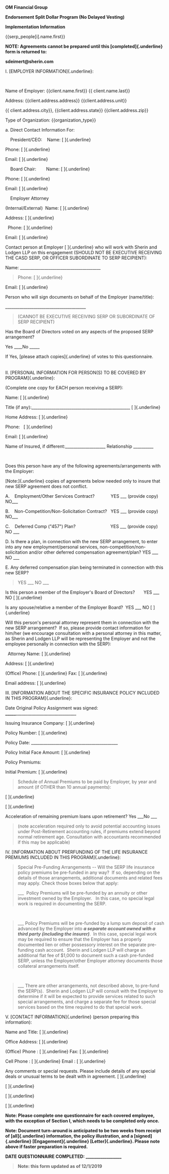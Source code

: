 **OM Financial Group**

**Endorsement Split Dollar Program (No Delayed Vesting)**

**Implementation Information**

{{serp\_people[i].name.first}}

**NOTE: Agreements cannot be prepared until this [completed]{.underline}
form is returned to:**

**sdeimert\@sherin.com**

I. [EMPLOYER INFORMATION]{.underline}:

  

Name of Employer: {{client.name.first}} {{ client.name.last}}

Address: {{client.address.address}} {{client.address.unit}}

{{ client.address.city}}, {{client.address.state}}
{{client.address.zip}}

Type of Organization: {{organization\_type}}

a.  Direct Contact Information For: 

    President/CEO:    Name: [ ]{.underline}

Phone: [ ]{.underline}

Email: [ ]{.underline}

    Board Chair:        Name: [ ]{.underline}

Phone: [ ]{.underline}

Email: [ ]{.underline}

    Employer Attorney

(Internal/External)  Name: [ ]{.underline}

Address: [ ]{.underline}

  Phone: [ ]{.underline}

Email: [ ]{.underline}

Contact person at Employer [ ]{.underline} who will work with Sherin and
Lodgen LLP on this engagement (SHOULD NOT BE EXECUTIVE RECEIVING THE
CASD SERP, OR OFFICER SUBORDINATE TO SERP RECIPIENT):

Name:
\_\_\_\_\_\_\_\_\_\_\_\_\_\_\_\_\_\_\_\_\_\_\_\_\_\_\_\_\_\_\_\_\_\_\_\_\_\_\_\_

> Phone: [ ]{.underline}

Email: [ ]{.underline}

Person who will sign documents on behalf of the Employer (name/title):

\_\_\_\_\_\_\_\_\_\_\_\_\_\_\_\_\_\_\_\_\_\_\_\_\_\_\_\_\_\_\_\_\_\_\_\_\_\_\_\_

> (CANNOT BE EXECUTIVE RECEIVING SERP OR SUBORDINATE OF SERP RECIPIENT)

Has the Board of Directors voted on any aspects of the proposed SERP
arrangement?

Yes \_\_\_\_No \_\_\_\_\_

If Yes, [please attach copies]{.underline} of votes to this
questionnaire.\
\
\
II. [PERSONAL INFORMATION FOR PERSON(S) TO BE COVERED BY
PROGRAM]{.underline}:

(Complete one copy for EACH person receiving a SERP): 

Name: [ ]{.underline}  

Title (if
any):\_\_\_\_\_\_\_\_\_\_\_\_\_\_\_\_\_\_\_\_\_\_\_\_\_\_\_\_\_\_\_\_\_\_\_\_\_\_\_\_\_\_\_\_\_\_\_\_\_
[ ]{.underline}

Home Address: [ ]{.underline}

Phone:   [ ]{.underline}

Email: [ ]{.underline}

Name of Insured, if different:\_\_\_\_\_\_\_\_\_\_\_\_\_\_\_\_\_\_\_\_
Relationship \_\_\_\_\_\_\_\_\_\_

­

Does this person have any of the following agreements/arrangements with
the Employer:

[Note:]{.underline} copies of agreements below needed only to insure
that new SERP agreement does not conflict.

A.    Employment/Other Services Contract?             YES \_\_\_
(provide copy)    NO\_\_\_

B.    Non-Competition/Non-Solicitation Contract?   YES \_\_\_ (provide
copy)    NO\_\_\_

C.    Deferred Comp (\"457\") Plan?                            YES
\_\_\_ (provide copy)    NO \_\_\_

D. Is there a plan, in connection with the new SERP arrangement, to
enter into any new employment/personal services,
non-competition/non-solicitation and/or other deferred compensation
agreement/plan? YES \_\_\_ NO \_\_\_

E. Any deferred compensation plan being terminated in connection with
this new SERP?

> YES \_\_\_ NO \_\_\_

Is this person a member of the Employer's Board of Directors?       YES
\_\_\_ NO [ ]{.underline}

Is any spouse/relative a member of the Employer Board?  YES \_\_\_ NO [
]{.underline}

Will this person's personal attorney represent them in connection with
the new SERP arrangement?  If so, please provide contact information for
him/her (we encourage consultation with a personal attorney in this
matter, as Sherin and Lodgen LLP will be representing the Employer and
not the employee personally in connection with the SERP):

  Attorney Name: [ ]{.underline}

Address: [ ]{.underline}

(Office) Phone: [ ]{.underline} Fax: [ ]{.underline}

Email address: [ ]{.underline}

III\. [INFORMATION ABOUT THE SPECIFIC INSURANCE POLICY INCLUDED IN THIS
PROGRAM]{.underline}:

Date Original Policy Assignment was signed:
**\_\_\_\_\_**\_\_\_\_\_\_\_\_\_\_\_\_\_\_\_\_\_\_\_\_\_\_\_\_\_\_\_\_\_\_

Issuing Insurance Company: [ ]{.underline}

Policy Number: [ ]{.underline}

Policy Date:
\_\_\_\_\_\_\_\_\_\_\_\_\_\_\_\_\_\_\_\_\_\_\_\_\_\_\_\_\_\_\_\_\_\_\_\_\_\_\_\_\_\_\_

Policy Initial Face Amount: [ ]{.underline}

Policy Premiums:

Initial Premium: [ ]{.underline}

> Schedule of Annual Premiums to be paid by Employer, by year and amount
> (if OTHER than 10 annual payments):

[ ]{.underline}

[ ]{.underline}

Acceleration of remaining premium loans upon retirement? Yes \_\_\_No
\_\_\_

> (note acceleration required only to avoid potential accounting issues
> under Post-Retirement accounting rules, if premiums extend beyond
> normal retirement age. Consultation with accountants recommended if
> this may be applicable)

IV\. [INFORMATION ABOUT PRERFUNDING OF THE LIFE INSURANCE PREMIUMS
INCLUDED IN THIS PROGRAM]{.underline}:

> Special Pre-Funding Arrangements -- Will the SERP life insurance
> policy premiums be pre-funded in any way?  If so, depending on the
> details of those arrangements, additional documents and related fees
> may apply. Check those boxes below that apply:
>
> \_\_\_  Policy Premiums will be pre-funded by an annuity or other
> investment owned by the Employer.   In this case, no special legal
> work is required in documenting the SERP. 

 

> \_\_\_ Policy Premiums will be pre-funded by a lump sum deposit of
> cash advanced by the Employer into ***a separate account owned with a
> third party (including the insurer)***.  In this case, special legal
> work may be required to ensure that the Employer has a properly
> documented lien or other possessory interest on the separate
> pre-funding cash account.  Sherin and Lodgen LLP will charge an
> additional flat fee of $1,000 to document such a cash pre-funded
> SERP, unless the Employer/other Employer attorney documents those
> collateral arrangements itself.

 

> \_\_\_ There are other arrangements, not described above, to pre-fund
> the SERP(s).  Sherin and Lodgen LLP will consult with the Employer to
> determine if it will be expected to provide services related to such
> special arrangements, and charge a separate fee for those special
> services based on the time required to do that special work. 

V. [CONTACT INFORMATION]{.underline} (person preparing this
information):

Name and Title: [ ]{.underline}

Office Address: [ ]{.underline}

(Office) Phone : [ ]{.underline} Fax: [ ]{.underline}

Cell Phone : [ ]{.underline} Email : [ ]{.underline}

Any comments or special requests. Please include details of any special
deals or unusual terms to be dealt with in agreement. [ ]{.underline}

[ ]{.underline}

[ ]{.underline}

[ ]{.underline}

**Note: Please complete one questionnaire for each covered employee,
with the exception of Section I, which needs to be completed only
once.**

**Note: Document turn-around is anticipated to be two weeks from receipt
of [all]{.underline} information, the policy illustration, and a
[signed]{.underline} [Engagement]{.underline} [Letter]{.underline}.
Please note above if faster preparation is required.**

**DATE QUESTIONNAIRE COMPLETED: \_\_\_\_\_\_\_\_\_\_\_\_\_\_\_\_\_**

> **Note: this form updated as of 12/1/2019**
